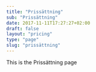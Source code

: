 ```yaml
---
title: "Prissättning"
sub: "Prissättning"
date: 2017-11-11T17:27:27+02:00
draft: false
layout: "pricing"
type: "page"
slug: "prissättning"
---
```


This is the Prissättning page
